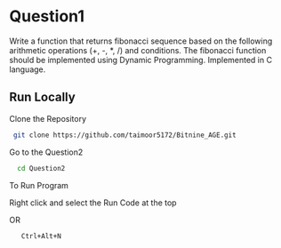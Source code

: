 # Question1

Write a function that returns fibonacci sequence based on the following arithmetic operations (+, -, *, /) and conditions.
The fibonacci function should be implemented using Dynamic Programming.
Implemented in C language.

## Run Locally

Clone the Repository

```bash
 git clone https://github.com/taimoor5172/Bitnine_AGE.git
```
Go to the Question2

```bash
  cd Question2
```

To Run Program

Right click and select the Run Code at the top 

OR 

```bash
   Ctrl+Alt+N
```